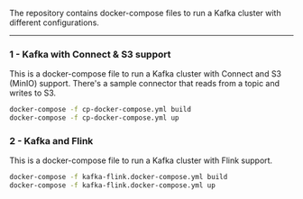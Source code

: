 The repository contains docker-compose files to run a Kafka cluster with different configurations.

---

### 1 - Kafka with Connect & S3 support

This is a docker-compose file to run a Kafka cluster with Connect and S3 (MinIO) support. There's a sample connector that reads from a topic and writes to S3.

```bash
docker-compose -f cp-docker-compose.yml build
docker-compose -f cp-docker-compose.yml up
```

### 2 - Kafka and Flink

This is a docker-compose file to run a Kafka cluster with Flink support.

```bash
docker-compose -f kafka-flink.docker-compose.yml build
docker-compose -f kafka-flink.docker-compose.yml up
```

